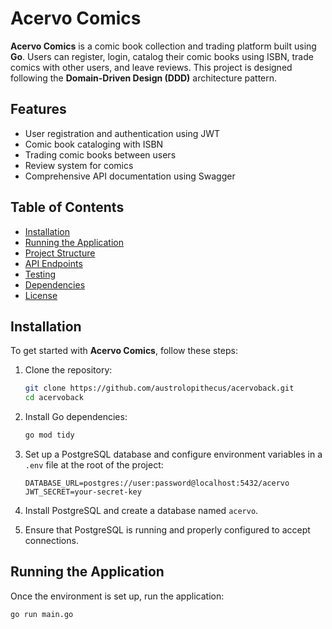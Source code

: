# Acervo Comics

**Acervo Comics** is a comic book collection and trading platform built using **Go**. Users can register, login, catalog their comic books using ISBN, trade comics with other users, and leave reviews. This project is designed following the **Domain-Driven Design (DDD)** architecture pattern.

## Features

- User registration and authentication using JWT
- Comic book cataloging with ISBN
- Trading comic books between users
- Review system for comics
- Comprehensive API documentation using Swagger

## Table of Contents

- [Installation](#installation)
- [Running the Application](#running-the-application)
- [Project Structure](#project-structure)
- [API Endpoints](#api-endpoints)
- [Testing](#testing)
- [Dependencies](#dependencies)
- [License](#license)

## Installation

To get started with **Acervo Comics**, follow these steps:

1. Clone the repository:

    ```bash
    git clone https://github.com/austrolopithecus/acervoback.git
    cd acervoback
    ```

2. Install Go dependencies:

    ```bash
    go mod tidy
    ```

3. Set up a PostgreSQL database and configure environment variables in a `.env` file at the root of the project:

    ```
    DATABASE_URL=postgres://user:password@localhost:5432/acervo
    JWT_SECRET=your-secret-key
    ```

4. Install PostgreSQL and create a database named `acervo`.

5. Ensure that PostgreSQL is running and properly configured to accept connections.

## Running the Application

Once the environment is set up, run the application:

```bash
go run main.go
